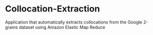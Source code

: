 # Collocation-Extraction
Application that automatically extracts collocations from the Google 2-grams dataset using Amazon Elastic Map Reduce
